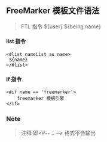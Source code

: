 ## FreeMarker 模板文件语法

> FTL 指令 ${user} ${being.name}

#### list 指令

```
<#list nameList as name>
 ${name}
</#list>
```

#### if 指令

```
<#if name == 'freemarker'>
    freemarker 模板引擎
</if>
```

### Note

> 注释 即<#-- .. --> 格式不会输出
